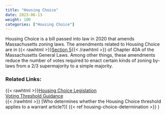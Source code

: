 ```yaml
---
title: "Housing Choice"
date: 2023-06-13
weight: 100
categories: ["Housing Choice"]
---
```

Housing Choice is a bill passed into law in 2020 that amends Massachusetts zoning laws. The amendments related to Housing Choice are in {{< rawhtml >}}<a href="https://malegislature.gov/Laws/GeneralLaws/PartI/TitleVII/Chapter40A/Section5" target="_new">Section 5</a>{{< /rawhtml >}} of Chapter 40A of the Massachusetts General Laws. Among other things, these amendments reduce the number of votes required to enact certain kinds of zoning by-laws from a 2/3 supermajority to a simple majority.

### Related Links:

{{< rawhtml >}}<a href="https://www.mass.gov/info-details/housing-choice-legislation" target="_new">Housing Choice Legislation</a><br>
<a href="https://www.mass.gov/info-details/voting-threshold-guidance" target="_new">Voting Threshold Guidance</a><br>{{< /rawhtml >}}
[Who determines whether the Housing Choice threshold applies to a warrant article?]( {{< ref housing-choice-determination >}} )
